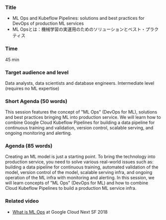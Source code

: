 ### Title

- ML Ops and Kubeflow Pipelines: solutions and best practices for DevOps of production ML services 
- ML Opsとは：機械学習の実運用のためのソリューションとベスト・プラクティス

### Time

45 min

### Target audience and level

Data analysts, data scientists and database engineers. Intermediate level (requires no ML expertise)

### Short Agenda (50 words)
This session features the concept of "ML Ops" (DevOps for ML), solutions and best practices bringing ML into production service. We will learn how to combine Google Cloud Kubeflow Pipelines for building a data pipeline for continuous training and validation, version control, scalable serving, and ongoing monitoring and alerting.

### Agenda (85 words)

Creating an ML model is just a starting point. To bring the technology into production service, you need to solve various real-world issues such as: building a data pipeline for continuous training, automated validation of the model, version control of the model, scalable serving infra, and ongoing operation of the ML infra with monitoring and alerting. In this session, we will learn concepts of "ML Ops" (DevOps for ML) and how to combine Cloud Kubeflow Pipelines to build a production ML service infra.

### Related video

- [What is ML Ops](https://www.youtube.com/watch?v=_jnhXzY1HCw) at Google Cloud Next SF 2018
